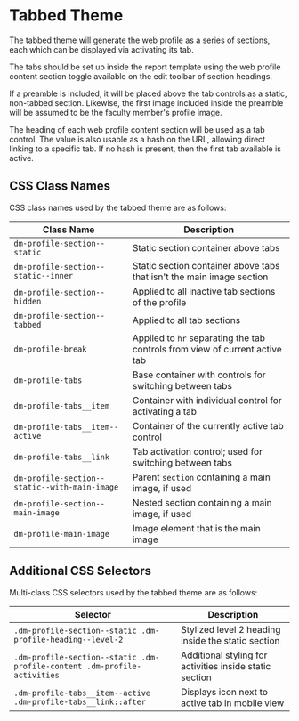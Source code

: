 # Tabbed Theme

The tabbed theme will generate the web profile as a series of sections, each which can be displayed via activating its tab.

The tabs should be set up inside the report template using the web profile content section toggle available on the edit toolbar of section headings.

If a preamble is included, it will be placed above the tab controls as a static, non-tabbed section. Likewise, the first image included inside the preamble will be assumed to be the faculty member's profile image.

The heading of each web profile content section will be used as a tab control. The value is also usable as a hash on the URL, allowing direct linking to a specific tab. If no hash is present, then the first tab available is active.

## CSS Class Names

CSS class names used by the tabbed theme are as follows:

| Class Name                                    | Description                                                                 |
| --------------------------------------------- | --------------------------------------------------------------------------- |
| `dm-profile-section--static`                  | Static section container above tabs                                         |
| `dm-profile-section--static--inner`           | Static section container above tabs that isn't the main image section       |
| `dm-profile-section--hidden`                  | Applied to all inactive tab sections of the profile                         |
| `dm-profile-section--tabbed`                  | Applied to all tab sections                                                 |
| `dm-profile-break`                            | Applied to `hr` separating the tab controls from view of current active tab |
| `dm-profile-tabs`                             | Base container with controls for switching between tabs                     |
| `dm-profile-tabs__item`                       | Container with individual control for activating a tab                      |
| `dm-profile-tabs__item--active`               | Container of the currently active tab control                               |
| `dm-profile-tabs__link`                       | Tab activation control; used for switching between tabs                     |
| `dm-profile-section--static--with-main-image` | Parent `section` containing a main image, if used                           |
| `dm-profile-section--main-image`              | Nested section containing a main image, if used                             |
| `dm-profile-main-image`                       | Image element that is the main image                                        |

## Additional CSS Selectors

Multi-class CSS selectors used by the tabbed theme are as follows:

| Selector                                                                 | Description                                             |
| ------------------------------------------------------------------------ | ------------------------------------------------------- |
| `.dm-profile-section--static .dm-profile-heading--level-2`               | Stylized level 2 heading inside the static section      |
| `.dm-profile-section--static .dm-profile-content .dm-profile-activities` | Additional styling for activities inside static section |
| `.dm-profile-tabs__item--active .dm-profile-tabs__link::after`           | Displays icon next to active tab in mobile view         |

